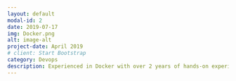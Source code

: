 ```yaml
---
layout: default
modal-id: 2
date: 2019-07-17
img: Docker.png
alt: image-alt
project-date: April 2019
# client: Start Bootstrap
category: Devops
description: Experienced in Docker with over 2 years of hands-on experience in building, deploying, and managing containerized applications. Strong understanding of Docker concepts such as images, containers, networks, and volumes. Skilled in creating and managing Dockerfiles, as well as utilizing Docker Compose for multi-container applications. Familiar with Docker security best practices and experienced in securing containers and orchestrating secure deployments with Kubernetes. Adept at continuous integration and delivery, utilizing tools such as Jenkins and GitLab to streamline the development pipeline.
---
```

